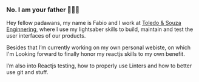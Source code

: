 ### No. I am your father 👨‍👧‍👦

Hey fellow padawans, my name is Fabio and I work at [Toledo & Souza Enginnering](https://toledoesouza.com), where I use my lightsaber skills to build, maintain and test the user interfaces of our products.

Besides that I’m currently working on my own personal webiste, on which I'm Looking forward to finally honor my reactjs skills to my own benefit.

I’m also into Reactjs testing, how to properly use Linters and how to better use git and stuff.
